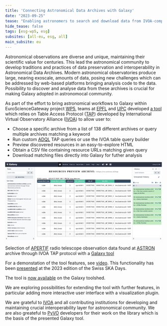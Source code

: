 ```yaml
---
title: 'Connecting Astronomical Data Archives with Galaxy'
date: "2023-09-25"  
tease: "Enabling astronomers to search and download data from IVOA-compliant archives directly within Galaxy"
hide_tease: false
tags: [esg-wp5, esg]
subsites: [all-eu, esg, all]
main_subsite: eu
---
```


Astronomical observations are diverse and unique, maintaining their scientific value for centuries. This lead the astronomical community to develop traditions and practices of data preservation and interoperability in Astronomical Data Archives. Modern astronomical observatories produce large, nearing exoscale, amounts of data, 
posing new challenges which can be addressed by web-based platforms bringing analysis code to the data. Possibility to discover and analyse data from these archives is crucial for making Galaxy adopted in astronomocal community.

As part of the effort to bring astronomical workflows to Galaxy within EuroScienceGateway project [WP5](https://galaxyproject.org/projects/esg/news/?tag=esg-wp5), teams at [EPFL](https://www.epfl.ch/en/) and [UPC](https://apc.u-paris.fr/APC_CS/) developed [a tool](https://usegalaxy.eu/root?tool_id=toolshed.g2.bx.psu.edu%2Frepos%2Fastroteam%2Fastronomical_archives%2Fastronomical_archives%2F0.9.0) which relies on Table Access Protocol ([TAP](https://wiki.ivoa.net/twiki/bin/view/IVOA/TableAccess)) developed by  International Virtual Observatory Alliance ([IVOA](https://www.ivoa.net/)) to allow user to:

* Choose a specific archive from a list of 138 different archives or query multiple archives matching a keyword
* Run custom [ADQL](https://www.ivoa.net/documents/ADQL/) TAP queries or use the IVOA table query builder
* Preview discovered resources in an easy-to-explore HTML
* Obtain a CSV file containing resource URLs matching given query    
* Download matching files directly into Galaxy for futher analysis

<div class="center">
<div class="img-sizer" style="width: 100%">

![Selection of APERTIF radio telescope images found at ASTRON through IVOA TAP protocol with a Galaxy tool](galaxy-ivoa-astron.png)</div>  

<figcaption>
Selection of <a href="https://science.astron.nl/sdc/astron-data-explorer/data-releases/apertif-dr1/">APERTIF</a> radio telescope observation data found at <a href="https://science.astron.nl/sdc/astron-data-explorer/">ASTRON</a> archive through IVOA TAP protocol with a <a href="https://usegalaxy.eu/root?tool_id=toolshed.g2.bx.psu.edu%2Frepos%2Fastroteam%2Fastronomical_archives%2Fastronomical_archives%2F0.9.0">Galaxy tool</a>
</figcaption>
    
For a demonstation of the tool features, see [video](https://fair.tube/w/bAYTSeD7gt2XiDTWzTo3rz).
This functionality has been [presented](https://galaxyproject.org/events/2023-09-06/) at the 2023 edition of the Swiss SKA Days. 

The tool is [now available](https://toolshed.g2.bx.psu.edu/repository?repository_id=5e558af15782f7db&changeset_revision=0ddfc343f9f9) on the Galaxy toolshed.

We are exploring possibilities for extending the tool with further features, in particular adding more interactive user interface with a visualization plugin.

We are grateful to [IVOA](https://www.ivoa.net/) and all contributing institutions for developing and maintaining crucial interoperability layer for astronomical community. We are also greateful to [PyVO](https://github.com/astropy/pyvo) developers for their work on the library which is the basis of the presented Galaxy tool.


